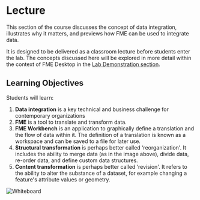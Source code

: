 # Lecture

This section of the course discusses the concept of data integration, illustrates why it matters, and previews how FME can be used to integrate data.

It is designed to be delivered as a classroom lecture before students enter the lab. The concepts discussed here will be explored in more detail within the context of FME Desktop in the [Lab Demonstration section](../CADGIS2LabDemonstration/2.00.LabDemonstration.md).

## Learning Objectives

Students will learn:

1. **Data integration** is a key technical and business challenge for contemporary organizations
2. **FME** is a tool to translate and transform data.
3. **FME Workbench** is an application to graphically define a translation and the flow of data within it. The definition of a translation is known as a workspace and can be saved to a file for later use.
4. **Structural transformation** is perhaps better called ‘reorganization'. It includes the ability to merge data (as in the image above), divide data, re-order data, and define custom data structures.
5. **Content transformation** is perhaps better called ‘revision'. It refers to the ability to alter the substance of a dataset, for example changing a feature's attribute values or geometry.

![Whiteboard](../CADGIS1Lecture/Images/whiteboard.svg?sanitize=true)
